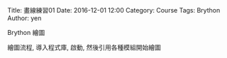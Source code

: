 Title: 畫線練習01
Date: 2016-12-01 12:00
Category: Course
Tags: Brython
Author: yen

Brython 繪圖

<!-- PELICAN_END_SUMMARY -->

繪圖流程, 導入程式庫, 啟動, 然後引用各種模組開始繪圖

<!-- 導入 Brython 標準程式庫 -->
<script type="text/javascript" 
    src="https://cdn.rawgit.com/brython-dev/brython/master/www/src/brython_dist.js">
</script>

<!-- 啟動 Brython -->
<script>
window.onload=function(){
brython(1);
}
</script>

<canvas id="japanflag3" width="600" height="300"></canvas>
<div id="container3"></div>
<script type="text/python3">
from browser import document as doc
from browser import html
import math
import re

canvas = doc["japanflag3"]
container = doc["container3"]
ctx = canvas.getContext("2d")


 
for i in range(5):
    ctx.beginPath()

    if i == 0:
        ctx.lineWidth = 7
    else:
        ctx.lineWidth = 1
    ctx.moveTo(99, 100+i*30)
    ctx.lineTo(201, 100+i*30)
    
    ctx.strokeStyle = "blue"
    ctx.stroke()
    ctx.closePath()


for i in range(6):
    ctx.beginPath()

    ctx.lineWidth = 1
    ctx.moveTo(100+i*20, 100)
    ctx.lineTo(100+i*20, 220)
   
    ctx.strokeStyle = "blue"
    ctx.stroke()
    ctx.closePath()

</script>